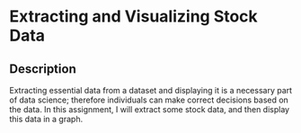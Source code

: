 # Extracting and Visualizing Stock Data
## Description
Extracting essential data from a dataset and displaying it is a necessary part of data science; therefore individuals can make correct decisions based on the data. In this assignment, I will extract some stock data, and then display this data in a graph.
